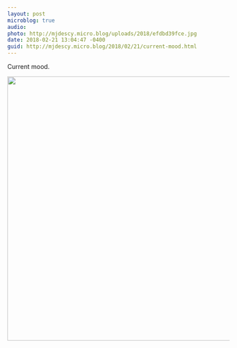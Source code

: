 ```yaml
---
layout: post
microblog: true
audio: 
photo: http://mjdescy.micro.blog/uploads/2018/efdbd39fce.jpg
date: 2018-02-21 13:04:47 -0400
guid: http://mjdescy.micro.blog/2018/02/21/current-mood.html
---
```

Current mood.

<img src="http://mjdescy.micro.blog/uploads/2018/efdbd39fce.jpg" width="600" height="600" />
